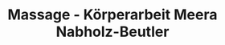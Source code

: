 ---
title: "Massage - Körperarbeit Meera Nabholz-Beutler"
url: /berlin/massage-koerperarbeit-meera-nabholz-beutler/
shop: Massage
---
